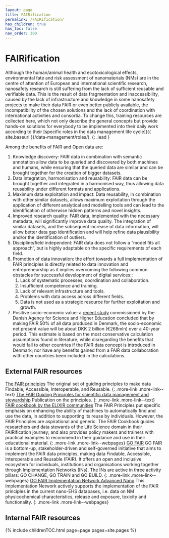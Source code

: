 ```yaml
---
layout: page
title: FAIRification
permalink: /FAIRification/
has_children: true
has_toc: false
nav_order: 300
---
```


# FAIRification
Although the human/animal health and ecotoxicological effects, environmental fate and risk assessment of nanomaterials (NMs) are in the centre of attention of European and international scientific research, nanosafety research is still suffering from the lack of sufficient reusable and verifiable data. This is the result of data fragmentation and inaccessibility, caused by the lack of infrastructure and knowledge in some nanosafety projects to make their data FAIR or even better publicly available, the incompatibility of the chosen solutions and the lack of coordination with international activities and consortia. To change this, training resources are collected here, which not only describe the general concepts but provide hands-on solutions for everybody to be implemented into their daily work according to their [specific roles in the data management life cycle]({{ site.baseurl }}/data-management/roles/).
{: .lead }

Among the benefits of FAIR and Open data are:
1. Knowledge discovery: FAIR data in combination with semantic annotation allow data to be queried and discovered by both machines and humans, while ensuring that the queried data are similar and can be brought together for the creation of bigger datasets.
2. Data integration, harmonisation and reusability: FAIR data can be brought together and integrated in a harmonised way, thus allowing data reusability under different formats and applications.
3. Maximum data exploitation and impact: Data reusability, in combination with other similar datasets, allows maximum exploitation through the application of different analytical and modelling tools and can lead to the identification of otherwise hidden patterns and novel insights.
4. Improved research quality: FAIR data, implemented with the necessary metadata, will significantly improve data quality. The integration of similar datasets, and the subsequent increase of data information, will allow better data gap identification and will help refine data plausibility and/or the identification of outliers.
5. Discipline/field independent: FAIR data does not follow a “model fits all approach”, but is highly adaptable on the specific requirements of each field.
6. Promotion of data innovation: the effort towards a full implementation of FAIR principles  is directly related to data innovation and entrepreneurship as it implies overcoming the following common obstacles for successful development of digital services::
    1. Lack of systematic processes, coordination and collaboration.
    2. Insufficient competence and training.
    3. Lack of relevant infrastructure and tools.
    4. Problems with data access across different fields.
    5. Data is not used as a strategic resource for further exploitation and growth.
7. Positive socio-economic value: a [recent study](https://ufm.dk/en/publications/2018/filer/preliminary-analysis-introduction-of-fair-data-in-denmark_oxford-research-og-hbs.pdf) commissioned by the Danish Agency for Science and Higher Education concluded that by making FAIR 50% of all data produced in Denmark, the socio-economic net present value will be about DKK 2 billion (€268mln) over a 40-year period. This estimate is based on the most conservative calculation assumptions found in literature, while disregarding the benefits that would fall to other countries if the FAIR data concept is introduced in Denmark; nor have any benefits gained from a FAIR data collaboration with other countries been included in the calculations.


## External FAIR resources
[The FAIR principles](https://www.force11.org/group/fairgroup/fairprinciples)
The original set of guiding principles to make data Findable, Accessible, Interoperable, and Reusable.
{: .more-link .more-link--text}
[The FAIR Guiding Principles for scientific data management and stewardship](https://www.nature.com/articles/sdata201618)
Publication on the principles.
{: .more-link .more-link--text}
[FAIR cookbook by the ELIXIR communities](https://fairplus.github.io/the-fair-cookbook/content/home.html)
The FAIR Principles put specific emphasis on enhancing the ability of machines to automatically find and use the data, in addition to supporting its reuse by individuals. However, the FAIR Principles are aspirational and generic. The FAIR Cookbook guides researchers and data stewards of the Life Science domain in their FAIRification journey; and also provides policy makers and trainers with practical examples to recommend in their guidance and use in their educational material.
{: .more-link .more-link--webpages}
[GO FAIR](https://www.go-fair.org/)
GO FAIR is a bottom-up, stakeholder-driven and self-governed initiative that aims to implement the FAIR data principles, making data Findable, Accessible, Interoperable and Reusable (FAIR). It offers an open and inclusive ecosystem for individuals, institutions and organisations working together through Implementation Networks (INs). The INs are active in three activity pillars: GO CHANGE, GO TRAIN and GO BUILD.
{: .more-link .more-link--webpages}
[GO FAIR Implementation Network Advanced Nano](https://www.go-fair.org/implementation-networks/overview/advancednano/)
This Implementation Network actively supports the implementation of the FAIR principles in the current nano-EHS databases, i.e. data on NM physicochemical characteristics, release and exposure, toxicity and functionality.
{: .more-link .more-link--webpages}


## Internal FAIR resources
{% include childrenTOC.html page=page pages=site.pages %}

<!--- To be additionally covered:
- FAIR principles and their interpretation
- FAIR resources
- FAIR maturity indices
--->
